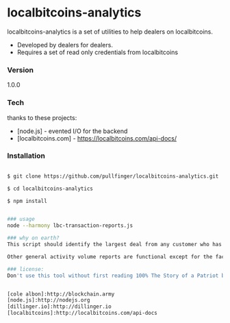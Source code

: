 # localbitcoins-analytics

localbitcoins-analytics is a set of utilities to help dealers on localbitcoins.  
  - Developed by dealers for dealers.
  - Requires a set of read only credentials from localbitcoins

### Version
1.0.0

### Tech

thanks to these projects:

* [node.js] - evented I/O for the backend
* [localbitcoins.com] - https://localbitcoins.com/api-docs/


### Installation

```sh

$ git clone https://github.com/pullfinger/localbitcoins-analytics.git

$ cd localbitcoins-analytics

$ npm install


### usage
node --harmony lbc-transaction-reports.js

### why on earth?
This script should identify the largest deal from any customer who has triggered suggested FinCEN reporting thresholds.  ($2,000 over 1 day, $5,000 over 1 week, $10,000 per month)

Other general activity volume reports are functional except for the fact they are commented out.

### license:
Don't use this tool without first reading 100% The Story of a Patriot by Upton Sinclair.  The story follows a man named Peter Gudge who became a coached witness, red infiltrator, and other tools of the capitalist establishment.  Based on the true story of Tom Mooney. If you can find similar circumstances in today's press releases from Snowden, FinCEN or the the state of California, then please submit a 500-or-less word treatment to the codebase.  In English please.


[cole albon]:http://blockchain.army
[node.js]:http://nodejs.org
[dillinger.io]:http://dillinger.io
[localbitcoins]:http://localbitcoins.com/api-docs
